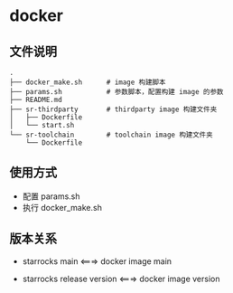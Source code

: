 # docker 

## 文件说明

```
.
├── docker_make.sh      # image 构建脚本
├── params.sh           # 参数脚本，配置构建 image 的参数
├── README.md
├── sr-thirdparty       # thirdparty image 构建文件夹
│   ├── Dockerfile
│   └── start.sh
└── sr-toolchain        # toolchain image 构建文件夹
    └── Dockerfile
```

## 使用方式

- 配置 params.sh
- 执行 docker_make.sh

## 版本关系

- starrocks main <===> docker image main

- starrocks release version <===> docker image version






